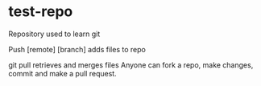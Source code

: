 # test-repo
Repository used to learn git

Push [remote] [branch] adds files to repo

git pull retrieves and merges files
Anyone can fork a repo, make changes, commit and make a pull request.
